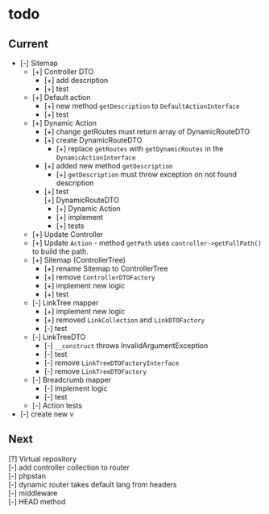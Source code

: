 # todo

## Current

- [-] Sitemap  
  - [+] Controller DTO  
    - [+] add description  
    - [+] test  
  - [+] Default action  
    - [+] new method `getDescription` to `DefaultActionInterface`  
    - [+] test  
  - [+] Dynamic Action  
    - [+] change getRoutes must return array of DynamicRouteDTO  
    - [+] create DynamicRouteDTO  
      - [+] replace `getRoutes` with `getDynamicRoutes` in the `DynamicActionInterface`  
    - [+] added new method `getDescription`
      - [+] `getDescription` must throw exception on not found description
    - [+] test  
      [+] DynamicRouteDTO  
      - [+] Dynamic Action  
      - [+] implement
      - [+] tests
  - [+] Update Controller  
  - [+] Update `Action` - method `getPath` uses `controller->getFullPath()` to build the path.
  - [+] Sitemap (ControllerTree)
    - [+] rename Sitemap to ControllerTree
    - [+] remove `ControllerDTOFactory`
    - [+] implement new logic  
    - [+] test  
  - [-] LinkTree mapper  
    - [+] implement new logic  
    - [+] removed `LinkCollection` and `LinkDTOFactory`
    - [-] test 
  - [-] LinkTreeDTO
    - [-] `__construct` throws InvalidArgumentException  
    - [-] test
    - [-] remove `LinkTreeDTOFactoryInterface`
    - [-] remove `LinkTreeDTOFactory`
  - [-] Breadcrumb mapper  
    - [-] implement logic  
    - [-] test  
  - [-] Action tests
- [-] create new v  

## Next

[?] Virtual repository  
[-] add controller collection to router  
[-] phpstan  
[-] dynamic router takes default lang from headers  
[-] middleware  
[-] HEAD method
